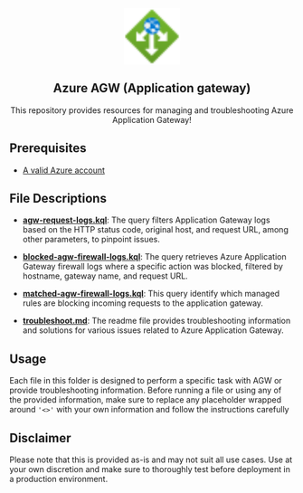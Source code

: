 <p align="center">
 <img width="100px" src="images/application-gateways.svg" align="center" alt="Azure Application Gateway" />
 <h2 align="center">Azure AGW (Application gateway)</h2>
 <p align="center">This repository provides resources for managing and troubleshooting Azure Application Gateway!</p>
</p>

## Prerequisites
- [A valid Azure account][azure-account]

## File Descriptions

- **[agw-request-logs.kql]**:  The query filters Application Gateway logs based on the HTTP status code, original host, and request URL, among other parameters, to pinpoint issues.

- **[blocked-agw-firewall-logs.kql]**: The query retrieves Azure Application Gateway firewall logs where a specific action was blocked, filtered by hostname, gateway name, and request URL.

- **[matched-agw-firewall-logs.kql]**: This query identify which managed rules are blocking incoming requests to the application gateway.

- **[troubleshoot.md]**: The readme file provides troubleshooting information and solutions for various issues related to Azure Application Gateway.

## Usage
Each file in this folder is designed to perform a specific task with AGW or provide troubleshooting information. Before running a file or using any of the provided information, make sure to replace any placeholder wrapped around ```'<>'``` with your own information and follow the instructions carefully

## Disclaimer
Please note that this is provided as-is and may not suit all use cases. Use at your own discretion and make sure to thoroughly test before deployment in a production environment.

[azure-account]: https://azure.microsoft.com/en-us/free
[agw-request-logs.kql]:agw-request-logs.kql
[blocked-agw-firewall-logs.kql]:blocked-agw-firewall-logs.kql
[matched-agw-firewall-logs.kql]:matched-agw-firewall-logs.kql
[troubleshoot.md]:troubleshoot.md
